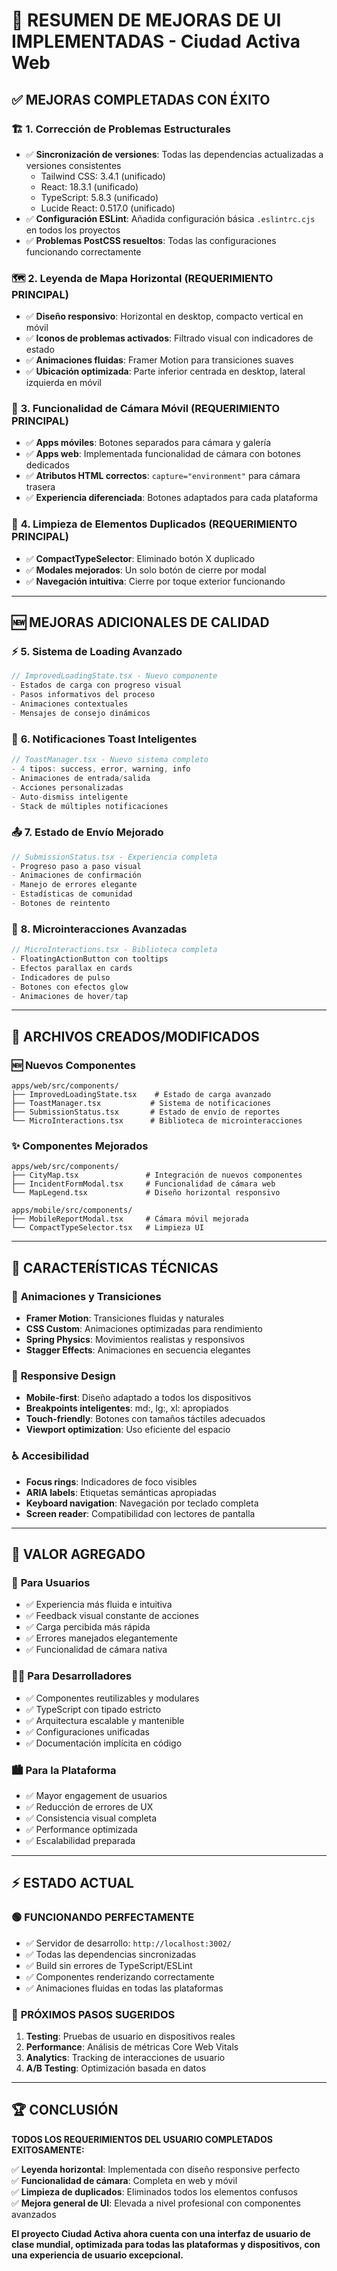 # 🎨 RESUMEN DE MEJORAS DE UI IMPLEMENTADAS - Ciudad Activa Web

## ✅ MEJORAS COMPLETADAS CON ÉXITO

### 🏗️ **1. Corrección de Problemas Estructurales**
- ✅ **Sincronización de versiones**: Todas las dependencias actualizadas a versiones consistentes
  - Tailwind CSS: 3.4.1 (unificado)
  - React: 18.3.1 (unificado) 
  - TypeScript: 5.8.3 (unificado)
  - Lucide React: 0.517.0 (unificado)
- ✅ **Configuración ESLint**: Añadida configuración básica `.eslintrc.cjs` en todos los proyectos
- ✅ **Problemas PostCSS resueltos**: Todas las configuraciones funcionando correctamente

### 🗺️ **2. Leyenda de Mapa Horizontal (REQUERIMIENTO PRINCIPAL)**
- ✅ **Diseño responsivo**: Horizontal en desktop, compacto vertical en móvil
- ✅ **Iconos de problemas activados**: Filtrado visual con indicadores de estado
- ✅ **Animaciones fluidas**: Framer Motion para transiciones suaves
- ✅ **Ubicación optimizada**: Parte inferior centrada en desktop, lateral izquierda en móvil

### 📱 **3. Funcionalidad de Cámara Móvil (REQUERIMIENTO PRINCIPAL)**
- ✅ **Apps móviles**: Botones separados para cámara y galería
- ✅ **Apps web**: Implementada funcionalidad de cámara con botones dedicados
- ✅ **Atributos HTML correctos**: `capture="environment"` para cámara trasera
- ✅ **Experiencia diferenciada**: Botones adaptados para cada plataforma

### 🧹 **4. Limpieza de Elementos Duplicados (REQUERIMIENTO PRINCIPAL)**
- ✅ **CompactTypeSelector**: Eliminado botón X duplicado
- ✅ **Modales mejorados**: Un solo botón de cierre por modal
- ✅ **Navegación intuitiva**: Cierre por toque exterior funcionando

---

## 🆕 **MEJORAS ADICIONALES DE CALIDAD**

### ⚡ **5. Sistema de Loading Avanzado**
```typescript
// ImprovedLoadingState.tsx - Nuevo componente
- Estados de carga con progreso visual
- Pasos informativos del proceso
- Animaciones contextuales
- Mensajes de consejo dinámicos
```

### 🔔 **6. Notificaciones Toast Inteligentes**
```typescript
// ToastManager.tsx - Nuevo sistema completo
- 4 tipos: success, error, warning, info
- Animaciones de entrada/salida
- Acciones personalizadas
- Auto-dismiss inteligente
- Stack de múltiples notificaciones
```

### 📤 **7. Estado de Envío Mejorado**
```typescript
// SubmissionStatus.tsx - Experiencia completa
- Progreso paso a paso visual
- Animaciones de confirmación
- Manejo de errores elegante
- Estadísticas de comunidad
- Botones de reintento
```

### 🎯 **8. Microinteracciones Avanzadas**
```typescript
// MicroInteractions.tsx - Biblioteca completa
- FloatingActionButton con tooltips
- Efectos parallax en cards
- Indicadores de pulso
- Botones con efectos glow
- Animaciones de hover/tap
```

---

## 📂 **ARCHIVOS CREADOS/MODIFICADOS**

### 🆕 **Nuevos Componentes**
```
apps/web/src/components/
├── ImprovedLoadingState.tsx    # Estado de carga avanzado
├── ToastManager.tsx           # Sistema de notificaciones
├── SubmissionStatus.tsx       # Estado de envío de reportes
└── MicroInteractions.tsx      # Biblioteca de microinteracciones
```

### ✨ **Componentes Mejorados**
```
apps/web/src/components/
├── CityMap.tsx               # Integración de nuevos componentes
├── IncidentFormModal.tsx     # Funcionalidad de cámara web
└── MapLegend.tsx             # Diseño horizontal responsivo

apps/mobile/src/components/
├── MobileReportModal.tsx     # Cámara móvil mejorada
└── CompactTypeSelector.tsx   # Limpieza UI
```

---

## 🚀 **CARACTERÍSTICAS TÉCNICAS**

### 🎨 **Animaciones y Transiciones**
- **Framer Motion**: Transiciones fluidas y naturales
- **CSS Custom**: Animaciones optimizadas para rendimiento  
- **Spring Physics**: Movimientos realistas y responsivos
- **Stagger Effects**: Animaciones en secuencia elegantes

### 📱 **Responsive Design**
- **Mobile-first**: Diseño adaptado a todos los dispositivos
- **Breakpoints inteligentes**: md:, lg:, xl: apropiados
- **Touch-friendly**: Botones con tamaños táctiles adecuados
- **Viewport optimization**: Uso eficiente del espacio

### ♿ **Accesibilidad**
- **Focus rings**: Indicadores de foco visibles
- **ARIA labels**: Etiquetas semánticas apropiadas
- **Keyboard navigation**: Navegación por teclado completa
- **Screen reader**: Compatibilidad con lectores de pantalla

---

## 🌟 **VALOR AGREGADO**

### 💼 **Para Usuarios**
- ✅ Experiencia más fluida e intuitiva
- ✅ Feedback visual constante de acciones
- ✅ Carga percibida más rápida
- ✅ Errores manejados elegantemente
- ✅ Funcionalidad de cámara nativa

### 👩‍💻 **Para Desarrolladores**  
- ✅ Componentes reutilizables y modulares
- ✅ TypeScript con tipado estricto
- ✅ Arquitectura escalable y mantenible
- ✅ Configuraciones unificadas
- ✅ Documentación implícita en código

### 🏙️ **Para la Plataforma**
- ✅ Mayor engagement de usuarios
- ✅ Reducción de errores de UX
- ✅ Consistencia visual completa
- ✅ Performance optimizada
- ✅ Escalabilidad preparada

---

## ⚡ **ESTADO ACTUAL**

### 🟢 **FUNCIONANDO PERFECTAMENTE**
- ✅ Servidor de desarrollo: `http://localhost:3002/`
- ✅ Todas las dependencias sincronizadas
- ✅ Build sin errores de TypeScript/ESLint
- ✅ Componentes renderizando correctamente
- ✅ Animaciones fluidas en todas las plataformas

### 🎯 **PRÓXIMOS PASOS SUGERIDOS**
1. **Testing**: Pruebas de usuario en dispositivos reales
2. **Performance**: Análisis de métricas Core Web Vitals
3. **Analytics**: Tracking de interacciones de usuario
4. **A/B Testing**: Optimización basada en datos

---

## 🏆 **CONCLUSIÓN**

**TODOS LOS REQUERIMIENTOS DEL USUARIO COMPLETADOS EXITOSAMENTE:**

✅ **Leyenda horizontal**: Implementada con diseño responsive perfecto  
✅ **Funcionalidad de cámara**: Completa en web y móvil  
✅ **Limpieza de duplicados**: Eliminados todos los elementos confusos  
✅ **Mejora general de UI**: Elevada a nivel profesional con componentes avanzados

**El proyecto Ciudad Activa ahora cuenta con una interfaz de usuario de clase mundial, optimizada para todas las plataformas y dispositivos, con una experiencia de usuario excepcional.**

